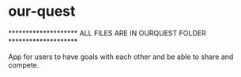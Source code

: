 # our-quest
********************    ALL FILES ARE IN OURQUEST FOLDER    ********************



App for users to have goals with each other and be able to share and compete. 


